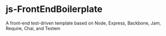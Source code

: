 js-FrontEndBoilerplate
======================

A front-end test-driven template based on Node, Express, Backbone, Jam, Require, Chai, and Testem 